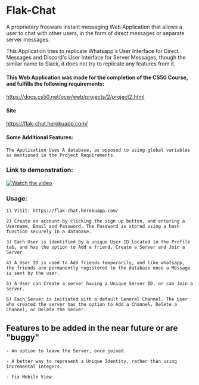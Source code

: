# Flak-Chat

A proprietary freeware instant messaging Web Application that allows a user to chat with other users, in the form of direct messages or separate server messages.

This Application tries to replicate Whatsapp's User Interface for Direct Messages and Discord's User Interface for Server Messages, though the similar name to Slack, it does not try to replicate any features from it.

#### This Web Application was made for the completion of the CS50 Course, and fulfills the following requirements: 

https://docs.cs50.net/ocw/web/projects/2/project2.html

#### Site
https://flak-chat.herokuapp.com/

#### Some Additional Features:

    The Application Uses A database, as opposed to using global variables as mentioned in the Project Requirements.



### Link to demonstration: 

[![Watch the video](https://cdn.discordapp.com/attachments/703184836097081406/731153153650720798/tn.png)](https://youtu.be/mf0qoZe-Pl4)

### Usage: 

    1) Visit: https://flak-chat.herokuapp.com/
    
    2) Create an account by clicking the sign up button, and entering a Username, Email and Password. The Password is stored using a hash function securely in a database.
    
    3) Each User is identified by a unique User ID located in the Profile tab, and has the option to Add a friend, Create a Server and Join a Server
    
    4) A User ID is used to Add friends temporarily, and like whatsapp, the friends are permanently registered to the database once a Message is sent by the user.
    
    5) A User can Create a server having a Unique Server ID, or can Join a Server. 
    
    6) Each Server is initiated with a default General Channel. The User who created the server has the option to Add a Channel, Delete a Channel, or Delete the Server.
    

## Features to be added in the near future or are "buggy"

    - An option to leave the Server, once joined.
    
    - A better way to represent a Unique Identity, rather than using incremental integers.
    
    - Fix Mobile View
    
    
